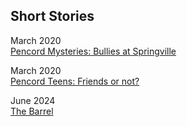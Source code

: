 ## Short Stories

March 2020 <br>
[Pencord Mysteries: Bullies at Springville](./pencord-mysteries-bullies-at-springville.html)

March 2020 <br>
[Pencord Teens: Friends or not?](./pencord-teens-friends-or-not.html)

June 2024 <br>
[The Barrel](./BARREL.html)

